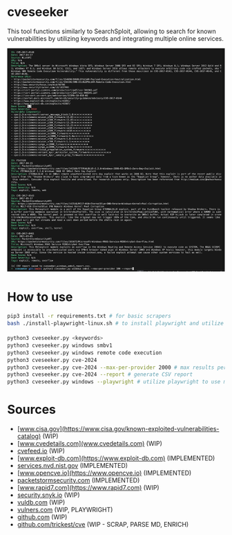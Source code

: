 # cveseeker
This tool functions similarly to SearchSploit, allowing to search for known vulnerabilities by utilizing keywords and integrating multiple online services.

<img src="https://raw.githubusercontent.com/krystianbajno/krystianbajno/main/img/cveseeker.png"/>

# How to use
```bash
pip3 install -r requirements.txt # for basic scrapers
bash ./install-playwright-linux.sh # to install playwright and utilize more providers

python3 cveseeker.py <keywords>
python3 cveseeker.py windows smbv1
python3 cveseeker.py windows remote code execution
python3 cveseeker.py cve-2024
python3 cveseeker.py cve-2024 --max-per-provider 2000 # max results per provider, default 100
python3 cveseeker.py cve-2024 --report # generate CSV report
python3 cveseeker.py windows --playwright # utilize playwright to use more sources
```

# Sources
- [www.cisa.gov](https://www.cisa.gov/known-exploited-vulnerabilities-catalog) (WIP)
- [www.cvedetails.com](www.cvedetails.com) (WIP)
- [cvefeed.io](https://cvefeed.io) (WIP)
- [www.exploit-db.com](https://www.exploit-db.com) (IMPLEMENTED)
- [services.nvd.nist.gov](https://services.nvd.nist.gov/rest/json/cves/2.0?noRejected) (IMPLEMENTED)
- [www.opencve.io](https://www.opencve.io) (IMPLEMENTED)
- [packetstormsecurity.com](https://packetstormsecurity.com) (IMPLEMENTED)
- [www.rapid7.com](https://www.rapid7.com) (WIP)
- [security.snyk.io](https://security.snyk.io) (WIP)
- [vuldb.com](https://vuldb.com) (WIP)
- [vulners.com](https://vulners.com/search) (WIP, PLAYWRIGHT)
- [github.com](https://github.com)  (WIP)
- [github.com/trickest/cve](https://github.com/search?q=repo%3Atrickest%2Fcve%20cve-2024&type=code)  (WIP - SCRAP, PARSE MD, ENRICH)
